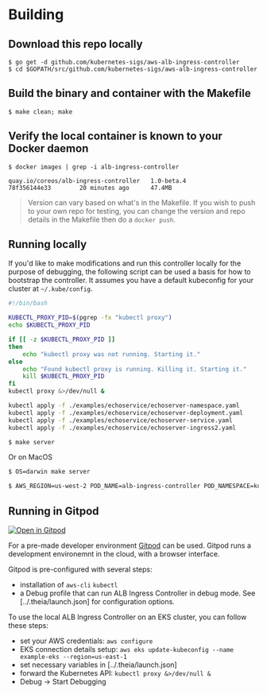 # Building

## Download this repo locally

```
$ go get -d github.com/kubernetes-sigs/aws-alb-ingress-controller
$ cd $GOPATH/src/github.com/kubernetes-sigs/aws-alb-ingress-controller
```

## Build the binary and container with the Makefile

```
$ make clean; make
```

## Verify the local container is known to your Docker daemon

```
$ docker images | grep -i alb-ingress-controller

quay.io/coreos/alb-ingress-controller   1.0-beta.4         78f356144e33        20 minutes ago      47.4MB
```

> Version can vary based on what's in the Makefile. If you wish to push to your own repo for testing, you can change the version and repo details in the Makefile then do a `docker push`.

## Running locally

If you'd like to make modifications and run this controller locally for the purpose of debugging, the following script can be used a basis for how to bootstrap the controller. It assumes you have a default kubeconfig for your cluster at `~/.kube/config`.

```bash
#!/bin/bash

KUBECTL_PROXY_PID=$(pgrep -fx "kubectl proxy")
echo $KUBECTL_PROXY_PID

if [[ -z $KUBECTL_PROXY_PID ]]
then
    echo "kubectl proxy was not running. Starting it."
else
    echo "Found kubectl proxy is running. Killing it. Starting it."
    kill $KUBECTL_PROXY_PID
fi
kubectl proxy &>/dev/null &

kubectl apply -f ./examples/echoservice/echoserver-namespace.yaml
kubectl apply -f ./examples/echoservice/echoserver-deployment.yaml
kubectl apply -f ./examples/echoservice/echoserver-service.yaml
kubectl apply -f ./examples/echoservice/echoserver-ingress2.yaml
```

```bash
$ make server
```

Or on MacOS

```bash
$ OS=darwin make server
```

```bash
$ AWS_REGION=us-west-2 POD_NAME=alb-ingress-controller POD_NAMESPACE=kube-system go run cmd/main.go --apiserver-host=http://localhost:8001 --cluster-name=devcluster
```

## Running in Gitpod

[![Open in Gitpod](https://gitpod.io/button/open-in-gitpod.svg)](https://gitpod.io#https://github.com/kubernetes-sigs/aws-alb-ingress-controller)

For a pre-made developer environment [Gitpod](https://gitpod.io) can be used. Gitpod runs a development environemnt in the cloud, with a browser interface.

Gitpod is pre-configured with several steps:

- installation of `aws-cli` `kubectl`
- a Debug profile that can run ALB Ingress Controller in debug mode. See [../.theia/launch.json] for configuration options.

To use the local ALB Ingress Controller on an EKS cluster, you can follow these steps:

- set your AWS credentials: `aws configure`
- EKS connection details setup: `aws eks update-kubeconfig --name example-eks --region=us-east-1`
- set necessary variables in [../.theia/launch.json]
- forward the Kubernetes API: `kubectl proxy &>/dev/null &`
- Debug -> Start Debugging
